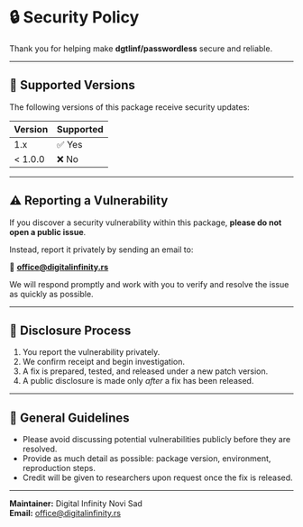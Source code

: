 # 🔒 Security Policy

Thank you for helping make **dgtlinf/passwordless** secure and reliable.

---

## 🧠 Supported Versions

The following versions of this package receive security updates:

| Version | Supported |
|----------|------------|
| 1.x      | ✅ Yes |
| < 1.0.0  | ❌ No |

---

## ⚠️ Reporting a Vulnerability

If you discover a security vulnerability within this package, **please do not open a public issue**.

Instead, report it privately by sending an email to:

📧 **office@digitalinfinity.rs**

We will respond promptly and work with you to verify and resolve the issue as quickly as possible.

---

## 🔐 Disclosure Process

1. You report the vulnerability privately.
2. We confirm receipt and begin investigation.
3. A fix is prepared, tested, and released under a new patch version.
4. A public disclosure is made only *after* a fix has been released.

---

## 🧩 General Guidelines

- Please avoid discussing potential vulnerabilities publicly before they are resolved.
- Provide as much detail as possible: package version, environment, reproduction steps.
- Credit will be given to researchers upon request once the fix is released.

---

**Maintainer:** Digital Infinity Novi Sad  
**Email:** [office@digitalinfinity.rs](mailto:office@digitalinfinity.rs)
